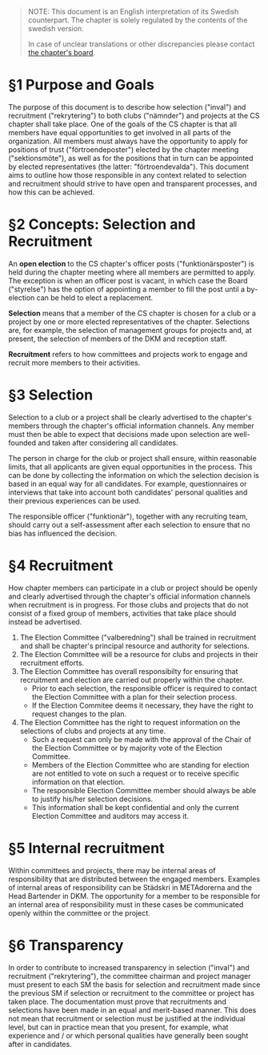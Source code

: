 > NOTE: This document is an English interpretation of its Swedish counterpart. The chapter is solely regulated by the contents of the swedish version. 
> 
> In case of unclear translations or other discrepancies please contact [the chapter's board](mailto:drek@datasektionen.se).

# §1 Purpose and Goals
The purpose of this document is to describe how selection ("inval") and recruitment ("rekrytering") to both clubs ("nämnder") and projects at the CS chapter shall take place. One of the goals of the CS chapter is that all members have equal opportunities to get involved in all parts of the organization. All members must always have the opportunity to apply for positions of trust ("förtroendeposter") elected by the chapter meeting ("sektionsmöte"), as well as for the positions that in turn can be appointed by elected representatives (the latter: "förtroendevalda"). This document aims to outline how those responsible in any context related to selection and recruitment should strive to have open and transparent processes, and how this can be achieved.

# §2 Concepts: Selection and Recruitment

An **open election** to the CS chapter's officer posts ("funktionärsposter") is held during the chapter meeting where all members are permitted to apply. The exception is when an officer post is vacant, in which case the Board ("styrelse") has the option of appointing a member to fill the post until a by-election can be held to elect a replacement.

**Selection** means that a member of the CS chapter is chosen for a club or a project by one or more elected representatives of the chapter. Selections are, for example, the selection of management groups for projects and, at present, the selection of members of the DKM and reception staff.

**Recruitment** refers to how committees and projects work to engage and recruit more members to their activities.

# §3 Selection
Selection to a club or a project shall be clearly advertised to the chapter's members through the chapter's official information channels. Any member must then be able to expect that decisions made upon selection are well-founded and taken after considering all candidates.

The person in charge for the club or project shall ensure, within reasonable limits, that all applicants are given equal opportunities in the process. This can be done by collecting the information on which the selection decision is based in an equal way for all candidates. For example, questionnaires or interviews that take into account both candidates' personal qualities and their previous experiences can be used.

The responsible officer ("funktionär"), together with any recruiting team, should carry out a self-assessment after each selection to ensure that no bias has influenced the decision.

# §4 Recruitment
How chapter members can participate in a club or project should be openly and clearly advertised through the chapter's official information channels when recruitment is in progress. For those clubs and projects that do not consist of a fixed group of members, activities that take place should instead be advertised.

1. The Election Committee ("valberedning") shall be trained in recruitment and shall be chapter's principal resource and authority for selections.
2. The Election Committee will be a resource for clubs and projects in their recruitment efforts.
3. The Election Committee has overall responsibilty for ensuring that recruitment and election are carried out properly within the chapter.
    - Prior to each selection, the responsible officer is required to contact the Election Committee with a plan for their selection process.
    - If the Election Commitee deems it necessary, they have the right to request changes to the plan.
4. The Election Committee has the right to request information on the selections of clubs and projects at any time.
    - Such a request can only be made with the approval of the Chair of the Election Committee or by majority vote of the Election Committee.
    - Members of the Election Committee who are standing for election are not entitled to vote on such a request or to receive specific information on that election.
    - The responsible Election Committee member should always be able to justify his/her selection decisions.
    - This information shall be kept confidential and only the current Election Committee and auditors may access it.

# §5 Internal recruitment
Within committees and projects, there may be internal areas of responsibility that are distributed between the engaged members. Examples of internal areas of responsibility can be Städskri in METAdorerna and the Head Bartender in DKM. The opportunity for a member to be responsible for an internal area of responsibility must in these cases be communicated openly within the committee or the project.

# §6 Transparency
In order to contribute to increased transparency in selection ("inval") and recruitment ("rekrytering"), the committee chairman and project manager must present to each SM the basis for selection and recruitment made since the previous SM if selection or recruitment to the committee or project has taken place. The documentation must prove that recruitments and selections have been made in an equal and merit-based manner. This does not mean that recruitment or selection must be justified at the individual level, but can in practice mean that you present, for example, what experience and / or which personal qualities have generally been sought after in candidates.
